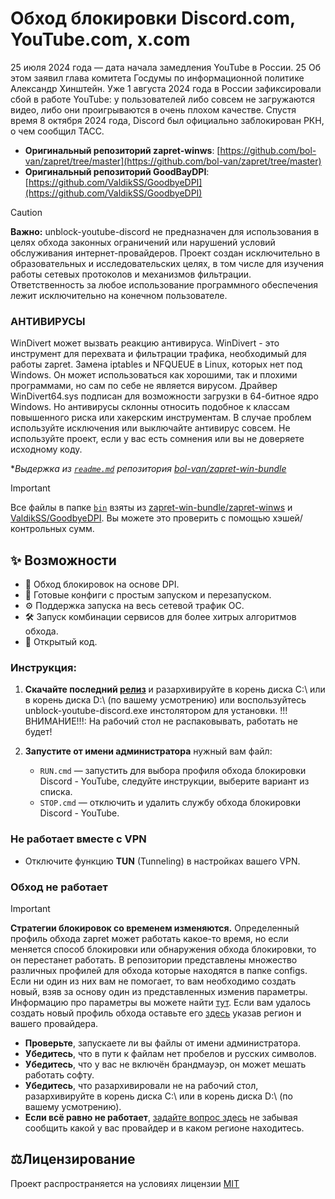 # Обход блокировки Discord.com, YouTube.com, x.com

25 июля 2024 года — дата начала замедления YouTube в России. 25 Об этом заявил глава комитета Госдумы по информационной политике Александр Хинштейн. Уже 1 августа 2024 года в России зафиксировали сбой в работе YouTube: у пользователей либо совсем не загружаются видео, либо они проигрываются в очень плохом качестве. Спустя время 8 октября 2024 года, Discord был официально заблокирован РКН, о чем сообщил ТАСС.

- **Оригинальный репозиторий zapret-winws**: [https://github.com/bol-van/zapret/tree/master](https://github.com/bol-van/zapret/tree/master)
- **Оригинальный репозиторий GoodBayDPI**: [https://github.com/ValdikSS/GoodbyeDPI](https://github.com/ValdikSS/GoodbyeDPI)

> [!CAUTION]
> **Важно:** unblock-youtube-discord не предназначен для использования в целях обхода законных ограничений или нарушений условий обслуживания интернет-провайдеров. Проект создан исключительно в образовательных и исследовательских целях, в том числе для изучения работы сетевых протоколов и механизмов фильтрации. Ответственность за любое использование программного обеспечения лежит исключительно на конечном пользователе.
>
> ### АНТИВИРУСЫ
> WinDivert может вызвать реакцию антивируса.
> WinDivert - это инструмент для перехвата и фильтрации трафика, необходимый для работы zapret.
> Замена iptables и NFQUEUE в Linux, которых нет под Windows.
> Он может использоваться как хорошими, так и плохими программами, но сам по себе не является вирусом.
> Драйвер WinDivert64.sys подписан для возможности загрузки в 64-битное ядро Windows.
> Но антивирусы склонны относить подобное к классам повышенного риска или хакерским инструментам.
> В случае проблем используйте исключения или выключайте антивирус совсем.
> Не используйте проект, если у вас есть сомнения или вы не доверяете исходному коду.
>
> **Выдержка из [`readme.md`](https://github.com/bol-van/zapret-win-bundle/blob/master/readme.md#%D0%B0%D0%BD%D1%82%D0%B8%D0%B2%D0%B8%D1%80%D1%83%D1%81%D1%8B) репозитория [bol-van/zapret-win-bundle](https://github.com/bol-van/zapret-win-bundle)*

> [!IMPORTANT]
> Все файлы в папке [`bin`](./bin) взяты из [zapret-win-bundle/zapret-winws](https://github.com/bol-van/zapret-win-bundle/tree/master/zapret-winws) и [ValdikSS/GoodbyeDPI](https://github.com/ValdikSS/GoodbyeDPI?ysclid=mbb3gxj462759739136). Вы можете это проверить с помощью хэшей/контрольных сумм.

## ✨ Возможности

- 🚀 Обход блокировок на основе DPI.
- 🔧 Готовые конфиги с простым запуском и перезапуском.
- ⚙️ Поддержка запуска на весь сетевой трафик ОС.
- 🛠 Запуск комбинации сервисов для более хитрых алгоритмов обхода.
- 📂 Открытый код.

### Инструкция:

1. **Скачайте последний [релиз](https://github.com/MagilaWEB/unblock-youtube-discord/releases)** и разархивируйте в корень диска C:\ или в корень диска D:\ (по вашему усмотрению) или воспользуйтесь unblock-youtube-discord.exe инстолятором для установки. !!!ВНИМАНИЕ!!!: На рабочий стол не распаковывать, работать не будет!

2. **Запустите от имени администратора** нужный вам файл:
   - `RUN.cmd` — запустить для выбора профиля обхода блокировки Discord - YouTube, следуйте инструкции, выберите вариант из списка.
   - `STOP.cmd` — отключить и удалить службу обхода блокировки Discord - YouTube.

### Не работает вместе с VPN

- Отключите функцию **TUN** (Tunneling) в настройках вашего VPN.

### Обход не работает

> [!IMPORTANT]
> **Стратегии блокировок со временем изменяются.**
> Определенный профиль обхода zapret может работать какое-то время, но если меняется способ блокировки или обнаружения обхода блокировки, то он перестанет работать.
> В репозитории представлены множество различных профилей для обхода которые находятся в папке configs. Если ни один из них вам не помогает, то вам необходимо создать новый, взяв за основу один из представленных изменив параметры.
> Информацию про параметры вы можете найти [тут](https://github.com/bol-van/zapret/blob/master/docs/readme.md#nfqws).
> Если вам удалось создать новый профиль обхода оставьте его [здесь](https://github.com/MagilaWEB/unblock-youtube-discord/issues) указав регион и вашего провайдера.

- **Проверьте**, запускаете ли вы файлы от имени администратора.
- **Убедитесь**, что в пути к файлам нет пробелов и русских символов.
- **Убедитесь**, что у вас не включён брандмауэр, он может мешать работать софту.
- **Убедитесь**, что разархивировали не на рабочий стол, разархивируйте в корень диска C:\ или в корень диска D:\ (по вашему усмотрению).
- **Если всё равно не работает**, [задайте вопрос здесь](https://github.com/MagilaWEB/unblock-youtube-discord/issues) не забывая сообщить какой у вас провайдер и в каком регионе находитесь.

## ⚖️Лицензирование

Проект распространяется на условиях лицензии [MIT](https://github.com/MagilaWEB/unblock-youtube-discord/LICENSE.txt)